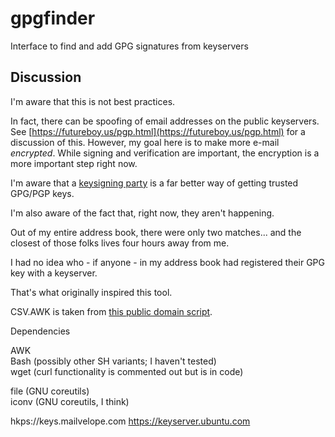 # gpgfinder
Interface to find and add GPG signatures from keyservers


## Discussion

I'm aware that this is not best practices. 

In fact, there can be spoofing of email addresses on the public keyservers. See [https://futureboy.us/pgp.html](https://futureboy.us/pgp.html) for a discussion of this.  However, my goal here is to make more e-mail *encrypted*.  While signing and verification are important, the encryption is a more important step right now.

I'm aware that a [keysigning party](http://www.cryptnet.net/fdp/crypto/keysigning_party/en/keysigning_party.html) is a far better way of getting trusted GPG/PGP keys. 

I'm also aware of the fact that, right now, they aren't happening.

Out of my entire address book, there were only two matches... and the closest of those folks lives four hours away from me.

I had no idea who - if anyone - in my address book had registered their GPG key with a keyserver.  

That's what originally inspired this tool.


CSV.AWK is taken from [this public domain script](http://lorance.freeshell.org/csv/).

Dependencies

AWK  
Bash (possibly other SH variants; I haven't tested)  
wget (curl functionality is commented out but is in code)  

file   (GNU coreutils)  
iconv (GNU coreutils, I think)  


hkps://keys.mailvelope.com
https://keyserver.ubuntu.com
